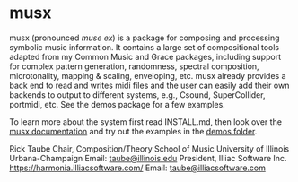 # musx
musx (pronounced *muse ex*) is a package for composing and processing symbolic music information. It contains a large set of compositional tools adapted from my Common Music and Grace packages, including support for complex pattern generation, randomness, spectral composition,  microtonality, mapping & scaling, enveloping, etc.  musx already provides a back end to read and writes midi files and  the user can easily add their own backends to output to different systems, e.g.,  Csound, SuperCollider, portmidi, etc. See the demos package for a few examples.

To learn more about the system first read INSTALL.md, then look over the [musx documentation](docs/musx) and try out the examples in the [demos folder](demos/).



Rick Taube
Chair, Composition/Theory
School of Music
University of Illinois Urbana-Champaign
Email: taube@illinois.edu
President, Illiac Software Inc.
https://harmonia.illiacsoftware.com/
Email: taube@illiacsoftware.com